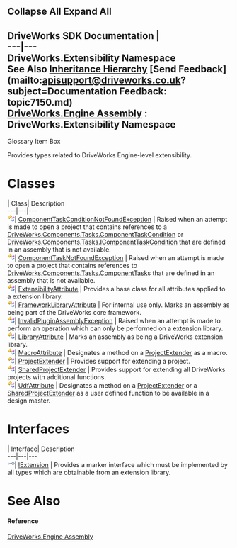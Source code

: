 Collapse All Expand All  
---  
DriveWorks SDK Documentation  |   
---|---  
DriveWorks.Extensibility Namespace   
See Also [Inheritance Hierarchy](topic7151.md) [Send Feedback](mailto:apisupport@driveworks.co.uk?subject=Documentation Feedback: topic7150.md)  
[DriveWorks.Engine Assembly](topic2156.md) : DriveWorks.Extensibility Namespace  
---  
  
Glossary Item Box

Provides types related to DriveWorks Engine-level extensibility. 

# Classes

| Class| Description  
---|---|---  
![Class](dotnetimages/Class.gif)| [ComponentTaskConditionNotFoundException](topic7157.md) | Raised when an attempt is made to open a project that contains references to a [DriveWorks.Components.Tasks.ComponentTaskCondition](topic6493.md) or [DriveWorks.Components.Tasks.IComponentTaskCondition](topic6399.md) that are defined in an assembly that is not available.  
![Class](dotnetimages/Class.gif)| [ComponentTaskNotFoundException](topic7167.md) | Raised when an attempt is made to open a project that contains references to [DriveWorks.Components.Tasks.ComponentTask](topic6407.md)s that are defined in an assembly that is not available.  
![Class](dotnetimages/Class.gif)| [ExtensibilityAttribute](topic7177.md) | Provides a base class for all attributes applied to a extension library.  
![Class](dotnetimages/Class.gif)| [FrameworkLibraryAttribute](topic7183.md) | For internal use only. Marks an assembly as being part of the DriveWorks core framework.  
![Class](dotnetimages/Class.gif)| [InvalidPluginAssemblyException](topic7191.md) | Raised when an attempt is made to perform an operation which can only be performed on a extension library.  
![Class](dotnetimages/Class.gif)| [LibraryAttribute](topic7201.md) | Marks an assembly as being a DriveWorks extension library.  
![Class](dotnetimages/Class.gif)| [MacroAttribute](topic7225.md) | Designates a method on a [ProjectExtender](topic7232.md) as a macro.  
![Class](dotnetimages/Class.gif)| [ProjectExtender](topic7232.md) | Provides support for extending a project.  
![Class](dotnetimages/Class.gif)| [SharedProjectExtender](topic7248.md) | Provides support for extending all DriveWorks projects with additional functions.  
![Class](dotnetimages/Class.gif)| [UdfAttribute](topic7256.md) | Designates a method on a [ProjectExtender](topic7232.md) or a [SharedProjectExtender](topic7248.md) as a user defined function to be available in a design master.  
  
# Interfaces

| Interface| Description  
---|---|---  
![Interface](dotnetimages/Interface.gif)| [IExtension](topic7152.md) | Provides a marker interface which must be implemented by all types which are obtainable from an extension library.  
  
# See Also

#### Reference

[DriveWorks.Engine Assembly](topic2156.md)


